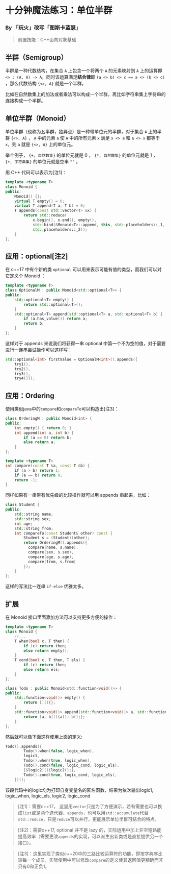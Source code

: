 # 十分钟魔法练习：单位半群

### By 「玩火」改写「图斯卡蓝瑟」

> 前置技能：C++面向对象基础

## 半群（Semigroup）

半群是一种代数结构，在集合 `A` 上包含一个将两个 `A` 的元素映射到 `A` 上的运算即 `<> : (A, A) -> A​` ，同时该运算满足**结合律**即 `(a <> b) <> c == a <> (b <> c)` ，那么代数结构 `{<>, A}` 就是一个半群。

比如在自然数集上的加法或者乘法可以构成一个半群，再比如字符串集上字符串的连接构成一个半群。

## 单位半群（Monoid）

单位半群（也称为幺半群，独异点）是一种带单位元的半群，对于集合 `A` 上的半群 `{<>, A}` ， `A` 中的元素 `a` 使 `A` 中的所有元素 `x` 满足 `x <> a` 和 `a <> x` 都等于 `x`，则 `a` 就是 `{<>, A}` 上的单位元。

举个例子， `{+, 自然数集}` 的单位元就是 0 ， `{*, 自然数集}` 的单位元就是 1 ， `{+, 字符串集}` 的单位元就是空串 `""` 。

用 C++ 代码可以表示为[注1]：

```cpp
template <typename T>
class Monoid {
public:
    Monoid() {};
    virtual T empty() = 0;
    virtual T append(T a, T b) = 0;
    T appends(const std::vector<T> &x) {
        return std::reduce(
            x.begin(), x.end(), empty(),
            std::bind(&Monoid<T>::append, this, std::placeholders::_1,
            std::placeholders::_2));
    }
};
```

## 应用：optional[注2]

在 c++17 中有个新的类 `optional` 可以用来表示可能有值的类型，而我们可以对它定义个 Monoid ：

```cpp
template <typename T>
class OptionalM : public Monoid<std::optional<T>> {
public:
    std::optional<T> empty() {
        return std::optional<T>();
    }
    std::optional<T> append(std::optional<T> a, std::optional<T> b) {
        if (a.has_value()) return a;
        return b;
    }
};
```

这样对于 appends 来说我们将获得一串 optional 中第一个不为空的值，对于需要进行一连串尝试操作可以这样写：

```cpp
std::optional<int> firstValue = OptionalM<int>().appends({
    try1(), 
    try2(),
    try3(),
    try4()});
```

## 应用：Ordering

使用类似java中的`compare`和`compareTo`可以构造出[注3]：

```cpp
class OrderingM : public Monoid<int> {
public:
    int empty() { return 0; }
    int append(int a, int b) {
        if (a == 0) return b;
        else return a;
    }
};

template <typename T>
int compare(const T &a, const T &b) {
    if (a > b) return 1;
    if (a == b) return 0;
    return -1;
}
```

同样如果有一串带有优先级的比较操作就可以用 appends 串起来，比如：

```cpp
class Student {
public:
    std::string name;
    std::string sex;
    int age;
    std::string from;
    int compareTo(const Student& other) const {
        Student s = (Student)(other);
        return OrderingM().appends({
          compare(name, s.name),
          compare(sex, s.sex),
          compare(age, s.age),
          compare(from, s.from)
        });
    }
};
```

这样的写法比一连串 `if-else` 优雅太多。

## 扩展

在 Monoid 接口里面添加方法可以支持更多方便的操作：

```cpp
template <typename T>
class Monoid {
    //...
    T when(bool c, T then) {
        if (c) return then;
        else return empty();
    }
    T cond(bool c, T then, T els) {
        if (c) return then;
        else return els;
    }
};

class Todo : public Monoid<std::function<void()>> {
public:
    std::function<void()> empty() {
        return [](){};
    }
    std::function<void()> append(std::function<void()> a, std::function<void()> b) {
        return [a, b](){a(); b();};
    }
};
```

然后就可以像下面这样使用上面的定义:

```cpp
Todo().appends({
        Todo().when(false, logic_when),
        logic1,
        Todo().when(true, logic_when),
        Todo().cond(false, logic_cond, logic_els),
        [&logic2](){logic2();},
        Todo().cond(true, logic_cond, logic_els),
    })();
```

该段代码中的logic均为打印自身变量名的匿名函数，结果为依次输出logic1, logic_when, logic_els, logic2, logic_cond

> [注1]：需要c++17， 这里用`vector`只是为了方便演示，若有需要也可以换成`list`或是两个迭代器，`appends`，也可以用```std::accumulate```代替```std::reduce```，只是```reduce```可以并行，更能展示单位半群可结合的特点。

> [注2]：需要c++17, optional 并不是 lazy 的，实际运用中加上非空短路能提高效率（需要更改`appends`的实现，可以派生出新类或是直接提供另一个接口）。

> [注3]：这里实现了类似c++20中的三路比较运算符的功能，即按字典序比较每一个成员，实际使用中可以修改`compare`的定义使其返回值更精确而非只有0和正负1。
